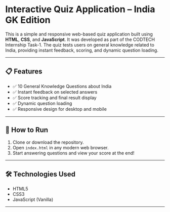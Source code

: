 # Interactive Quiz Application – India GK Edition

This is a simple and responsive web-based quiz application built using **HTML**, **CSS**, and **JavaScript**. It was developed as part of the CODTECH Internship Task-1. The quiz tests users on general knowledge related to India, providing instant feedback, scoring, and dynamic question loading.

---

## 📋 Features

- ✅ 10 General Knowledge Questions about India  
- ✅ Instant feedback on selected answers  
- ✅ Score tracking and final result display  
- ✅ Dynamic question loading  
- ✅ Responsive design for desktop and mobile  

---

## 🚀 How to Run

1. Clone or download the repository.
2. Open `index.html` in any modern web browser.
3. Start answering questions and view your score at the end!

---

## 🛠️ Technologies Used

- HTML5  
- CSS3  
- JavaScript (Vanilla)

---


